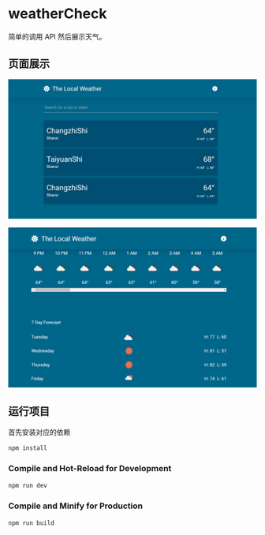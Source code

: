 # weatherCheck

简单的调用 API 然后展示天气。

## 页面展示
![mainPage](./ShowImg/mainPage.png)

![weatherView](./ShowImg/WeatherView.jpg)
## 运行项目
首先安装对应的依赖
```sh
npm install
```

### Compile and Hot-Reload for Development

```sh
npm run dev
```

### Compile and Minify for Production

```sh
npm run build
```
